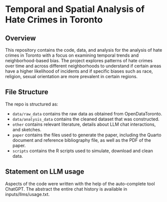 # Temporal and Spatial Analysis of Hate Crimes in Toronto

## Overview

This repository contains the code, data, and analysis for the analysis of hate crimes in Toronto with a focus on examining temporal trends and neighborhood-based bias. The project explores patterns of hate crimes over time and across different neighborhoods to understand if certain areas have a higher likelihood of incidents and if specific biases such as race, religion, sexual orientation are more prevalent in certain regions.


## File Structure

The repo is structured as:

-   `data/raw_data` contains the raw data as obtained from OpenDataToronto.
-   `data/analysis_data` contains the cleaned dataset that was constructed.
-   `other` contains relevant literature, details about LLM chat interactions, and sketches.
-   `paper` contains the files used to generate the paper, including the Quarto document and reference bibliography file, as well as the PDF of the paper. 
-   `scripts` contains the R scripts used to simulate, download and clean data.


## Statement on LLM usage

Aspects of the code were written with the help of the auto-complete tool ChatGPT. The abstract the entire chat history is available in inputs/llms/usage.txt.
